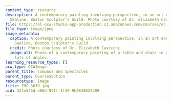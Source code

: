 ```yaml
---
content_type: resource
description: A contemporary painting involving perspective, in an art exhibit by Eric
  Sealine, Boston Sculptor's Guild. Photo courtesy of Dr. Elizabeth Cavicchi.
file: https://ol-ocw-studio-app-production.s3.amazonaws.com/courses/ec-050-recreate-experiments-from-history-inform-the-future-from-the-past-galileo-january-iap-2010/321e545dd80d941f1f599b0848624289_IMG_3639.jpg
file_type: image/jpeg
image_metadata:
  caption: A contemporary painting involving perspective, in an art exhibit by Eric
    Sealine, Boston Sculptor's Guild.
  credit: Photo courtesy of Dr. Elizabeth Cavicchi.
  image-alt: Photo of a contemporary painting of a table and chair in a room with
    lots of angles.
learning_resource_types: []
ocw_type: OCWImage
parent_title: Compass and Spectacles
parent_type: CourseSection
resourcetype: Image
title: IMG_3639.jpg
uid: 321e545d-d80d-941f-1f59-9b0848624289
---
```

